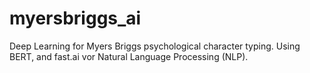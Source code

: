 # myersbriggs_ai
Deep Learning for Myers Briggs psychological character typing. Using BERT, and fast.ai vor Natural Language Processing (NLP).
